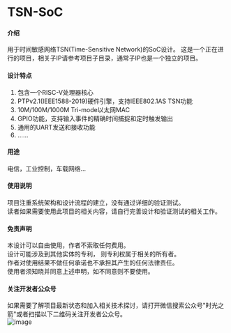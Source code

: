 # TSN-SoC 

#### 介绍
用于时间敏感网络TSN(Time-Sensitive Network)的SoC设计。
这是一个正在进行的项目，相关子IP请参考项目子目录，通常子IP也是一个独立的项目。

#### 设计特点 

1.  包含一个RISC-V处理器核心<br> 
2.  PTPv2.1(IEEE1588-2019)硬件引擎，支持IEEE802.1AS TSN功能<br> 
3.  10M/100M/1000M Tri-mode以太网MAC<br> 
4.  GPIO功能，支持输入事件的精确时间捕捉和定时触发输出<br> 
5.  通用的UART发送和接收功能<br> 
6.  ......

#### 用途
电信，工业控制，车载网络...<br>

#### 使用说明
项目注重系统架构和设计流程的建立，没有通过详细的验证测试。<br>
读者如果需要使用此项目的相关内容，请自行完善设计和验证测试的相关工作。<br>

#### 免责声明

本设计可以自由使用，作者不索取任何费用。<br>
设计可能涉及到其他实体的专利， 则专利权属于相关的所有者。<br>
作者对使用结果不做任何承诺也不承担其产生的任何法律责任。<br>
使用者须知晓并同意上述申明，如不同意则不要使用。<br>

#### 关注开发者公众号
如果需要了解项目最新状态和加入相关技术探讨，请打开微信搜索公众号"时光之箭"或者扫描以下二维码关注开发者公众号。<br>
![image](https://open.weixin.qq.com/qr/code?username=Arrow-of-Time-zd "时光之箭")



